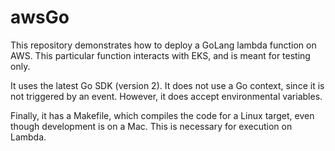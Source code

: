 # awsGo
This repository demonstrates how to deploy a GoLang lambda function
on AWS.  This particular function interacts with EKS, and is meant for testing only.

It uses the latest Go SDK (version 2).
It does not use a Go context, since it is not triggered by an event.
However, it does accept environmental variables.

Finally, it has a Makefile, which compiles the code for
a Linux target, even though development is on a Mac. This is
necessary for execution on Lambda.
